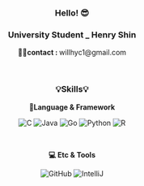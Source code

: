 <div align=center>
  <h3>Hello! 😎</h3>
  <h3>University Student _ Henry Shin</h3>
  <p><b>💁🏻contact : </b> willhyc1@gmail.com</p>
</div>
<br>
<div align="center">
  <h3> 💡Skills💡 </h3>
  <p><b> 📖Language & Framework </b></p>
  
  ![C](https://img.shields.io/badge/C-00599C?style=for-the-badge&logo=c&logoColor=white)
  ![Java](https://img.shields.io/badge/Java-ED8B00?style=for-the-badge&logo=openjdk&logoColor=white)
  ![Go](https://img.shields.io/badge/Go-00ADD8?style=for-the-badge&logo=go&logoColor=white)
  ![Python](https://img.shields.io/badge/python-3670A0?style=for-the-badge&logo=python&logoColor=ffdd54)
  ![R](https://img.shields.io/badge/r-%23276DC3.svg?style=for-the-badge&logo=r&logoColor=white)
  
  <br>
  <p><b> 💻 Etc & Tools </b></p>
  
  ![GitHub](https://img.shields.io/badge/GitHub-100000?style=for-the-badge&logo=github&logoColor=white)
  ![IntelliJ](https://img.shields.io/badge/IntelliJ_IDEA-000000.svg?style=for-the-badge&logo=intellij-idea&logoColor=white)
  
<!--
**henry3361/henry3361** is a ✨ _special_ ✨ repository because its `README.md` (this file) appears on your GitHub profile.

Here are some ideas to get you started:

- 🔭 I’m currently working on ...
- 🌱 I’m currently learning ...
- 👯 I’m looking to collaborate on ...
- 🤔 I’m looking for help with ...
- 💬 Ask me about ...
- 📫 How to reach me: ...
- 😄 Pronouns: ...
- ⚡ Fun fact: ...
-->
